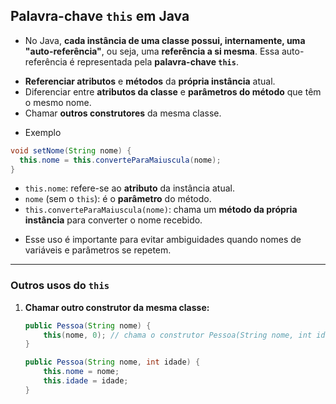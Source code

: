 ## Palavra-chave `this` em Java

- No Java, **cada instância de uma classe possui, internamente, uma "auto-referência"**, ou seja, uma **referência a si mesma**.
Essa auto-referência é representada pela **palavra-chave `this`**.

* **Referenciar atributos** e **métodos** da **própria instância** atual.
* Diferenciar entre **atributos da classe** e **parâmetros do método** que têm o mesmo nome.
* Chamar **outros construtores** da mesma classe.

- Exemplo 

```java
void setNome(String nome) {
  this.nome = this.converteParaMaiuscula(nome);
}
```

* `this.nome`: refere-se ao **atributo** da instância atual.
* `nome` (sem o `this`): é o **parâmetro** do método.
* `this.converteParaMaiuscula(nome)`: chama um **método da própria instância** para converter o nome recebido.

- Esse uso é importante para evitar ambiguidades quando nomes de variáveis e parâmetros se repetem.

---

### Outros usos do `this`

1. **Chamar outro construtor da mesma classe:**

   ```java
   public Pessoa(String nome) {
       this(nome, 0); // chama o construtor Pessoa(String nome, int idade)
   }

   public Pessoa(String nome, int idade) {
       this.nome = nome;
       this.idade = idade;
   }
   ```